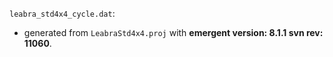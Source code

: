`leabra_std4x4_cycle.dat`:
* generated from `LeabraStd4x4.proj` with **emergent version: 8.1.1 svn rev: 11060**.
